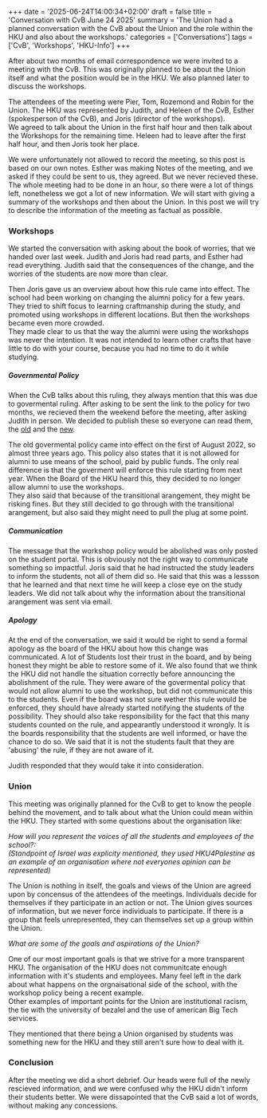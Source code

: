 +++
date = '2025-06-24T14:00:34+02:00'
draft = false
title = 'Conversation with CvB June 24 2025'
summary = 'The Union had a planned conversation with the CvB about the Union and the role within the HKU and also about the workshops.'
categories = ['Conversations']
tags = ['CvB', 'Workshops', 'HKU-Info']
+++

After about two months of email correspondence we were invited to a meeting with the CvB. This was originally planned to be about the Union itself and what the position would be in the HKU. We also planned later to discuss the workshops.

The attendees of the meeting were Pier, Tom, Rozemond and Robin for the Union. The HKU was represented by Judith, and Heleen of the CvB, Esther (spokesperson of the CvB), and Joris (director of the workshops).  
We agreed to talk about the Union in the first half hour and then talk about the Workshops for the remaining time. Heleen had to leave after the first half hour, and then Joris took her place.

We were unfortunately not allowed to record the meeting, so this post is based on our own notes. Esther was making Notes of the meeting, and we asked if they could be sent to us, they agreed. But we never recieved these. The whole meeting had to be done in an hour, so there were a lot of things left, nonetheless we got a lot of new information.
We will start with giving a summary of the workshops and then about the Union. In this post we will try to describe the information of the meeting as factual as possible.

### Workshops

We started the conversation with asking about the book of worries, that we handed over last week. Judith and Joris had read parts, and Esther had read everything. Judith said that the consequences of the change, and the worries of the students are now more than clear.

Then Joris gave us an overview about how this rule came into effect. The school had been working on changing the alumni policy for a few years. They tried to shift focus to learning craftmanship during the study, and promoted using workshops in different locations. But then the workshops became even more crowded.  
They made clear to us that the way the alumni were using the workshops was never the intention. It was not intended to learn other crafts that have little to do with your course, because you had no time to do it while studying.

##### Governmental Policy

When the CvB talks about this ruling, they always mention that this was due to govermental ruling. After asking to be sent the link to the policy for two months, we recieved them the weekend before the meeting, after asking Judith in person. We decided to publish these so everyone can read them, the [old](https://wetten.overheid.nl/BWBR0045046/2022-08-01) and the [new](/doc/Wetgevingpubliekprivaatversie10april2025.pdf).

The old govermental policy came into effect on the first of August 2022, so almost three years ago. This policy also states that it is not allowed for alumni to use means of the school, paid by public funds. The only real difference is that the goverment will enforce this rule starting from next year. When the Board of the HKU heard this, they decided to no longer allow alumni to use the workshops.  
They also said that because of the transitional arangement, they might be risking fines. But they still decided to go through with the transitional arangement, but also said they might need to pull the plug at some point.

##### Communication

The message that the workshop policy would be abolished was only posted on the student portal. This is obviously not the right way to communicate something so impactful. Joris said that he had instructed the study leaders to inform the students, not all of them did so. He said that this was a lessson that he learned and that next time he will keep a close eye on the study leaders. We did not talk about why the information about the transitional arangement was sent via email.

##### Apology

At the end of the conversation, we said it would be right to send a formal apology as the board of the HKU about how this change was communicated. A lot of Students lost their trust in the board, and by being honest they might be able to restore some of it. We also found that we think the HKU did not handle the situation correctly before announcing the abolishment of the rule. They were aware of the govermental policy that would not allow alumni to use the workshop, but did not communicate this to the students. Even if the board was not sure wether this rule would be enforced, they should have already started notifying the students of the possibility.
They should also take responsibility for the fact that this many students counted on the rule, and appearantly understood it wrongly. It is the boards responsibility that the students are well informed, or have the chance to do so. We said that it is not the students fault that they are 'abusing' the rule, if they are not aware of it.

Judith responded that they would take it into consideration.

### Union

This meeting was originally planned for the CvB to get to know the people behind the movement, and to talk about what the Union could mean within the HKU. They started with some questions about the organisation like:

_How will you represent the voices of all the students and employees of the school?:  
(Standpoint of Israel was explicity mentioned, they used HKU4Palestine as an example of an organisation where not everyones opinion can be represented)_

The Union is nothing in itself, the goals and views of the Union are agreed upon by concensus of the attendees of the meetings. Individuals decide for themselves if they participate in an action or not. The Union gives sources of information, but we never force individuals to participate. If there is a group that feels unrepresented, they can themselves set up a group within the Union.

_What are some of the goals and aspirations of the Union?_

One of our most important goals is that we strive for a more transparent HKU. The organisation of the HKU does not communitcate enough information with it's students and employees. Many feel left in the dark about what happens on the orgnaisational side of the school, with the workshop policy being a recent example.  
Other examples of important points for the Union are institutional racism, the tie with the university of bezalel and the use of american Big Tech services.

They mentioned that there being a Union organised by students was something new for the HKU and they still aren't sure how to deal with it.

### Conclusion

After the meeting we did a short debrief. Our heads were full of the newly rescieved information, and we were confused why the HKU didn't inform their students better. We were dissapointed that the CvB said a lot of words, without making any concessions.
